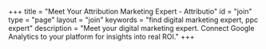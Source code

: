+++
title = "Meet Your Attribution Marketing Expert - Attributio"
id = "join"
type = "page"
layout = "join"
keywords = "find digital marketing expert, ppc expert"
description = "Meet your digital marketing expert. Connect Google Analytics to your platform for insights into real ROI."
+++